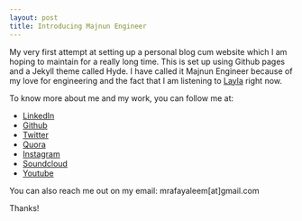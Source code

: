 ```yaml
---
layout: post
title: Introducing Majnun Engineer
---
```


My very first attempt at setting up a personal blog cum website which I am hoping to maintain for a really long time. This is set up using Github pages and a Jekyll theme called Hyde. I have called it Majnun Engineer because of my love for engineering and the fact that I am listening to [Layla](https://soundcloud.com/mrafayaleem/layla-unplugged-guitar-cover) right now.

To know more about me and my work, you can follow me at:

* [LinkedIn](https://ae.linkedin.com/in/mrafayaleem)
* [Github](https://github.com/mrafayaleem)
* [Twitter](https://twitter.com/mrafayaleem)
* [Quora](https://www.quora.com/profile/Mohammad-Rafay-Aleem)
* [Instagram](https://www.instagram.com/mrafayaleem/)
* [Soundcloud](https://soundcloud.com/mrafayaleem)
* [Youtube](https://www.youtube.com/channel/UCX_8_eNXP2MFPDWNqZk1rmQ)

You can also reach me out on my email: mrafayaleem[at]gmail.com

Thanks!
